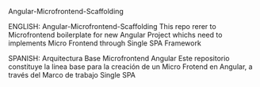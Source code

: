 

Angular-Microfrontend-Scaffolding

ENGLISH: Angular-Microfrontend-Scaffolding
This repo rerer to Microfrontend boilerplate for new Angular Project whichs need to implements Micro Frontend through Single SPA Framework

SPANISH: Arquitectura Base Microfrontend Angular
Este repositorio constituye la linea base para la creación de un Micro Frotend en Angular, a través del Marco de trabajo Single SPA
